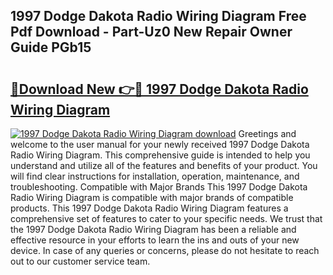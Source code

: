 ## 1997 Dodge Dakota Radio Wiring Diagram Free Pdf Download - Part-Uz0 New Repair Owner Guide PGb15

# <h2><a href="http://dfidwmq.blite.top/?on=1997+Dodge+Dakota+Radio+Wiring+Diagram">🔗Download New 👉🔴 1997 Dodge Dakota Radio Wiring Diagram</a></h2>

[![1997 Dodge Dakota Radio Wiring Diagram download](https://i.imgur.com/lujVjoI.png)](http://dfidwmq.blite.top/?on=1997+Dodge+Dakota+Radio+Wiring+Diagram)
Greetings and welcome to the user manual for your newly received 1997 Dodge Dakota Radio Wiring Diagram. This comprehensive guide is intended to help you understand and utilize all of the features and benefits of your product. You will find clear instructions for installation, operation, maintenance, and troubleshooting. Compatible with Major Brands This 1997 Dodge Dakota Radio Wiring Diagram is compatible with major brands of compatible products. This 1997 Dodge Dakota Radio Wiring Diagram features a comprehensive set of features to cater to your specific needs. We trust that the 1997 Dodge Dakota Radio Wiring Diagram has been a reliable and effective resource in your efforts to learn the ins and outs of your new device. In case of any queries or concerns, please do not hesitate to reach out to our customer service team.
